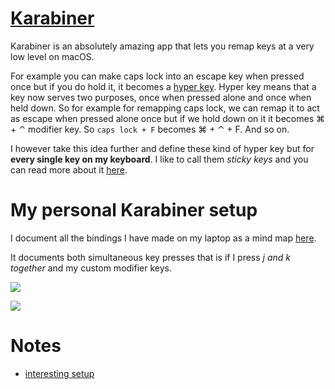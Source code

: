 # [Karabiner](https://github.com/tekezo/Karabiner-Elements)

Karabiner is an absolutely amazing app that lets you remap keys at a very low level on macOS. 

For example you can make caps lock into an escape key when pressed once but if you do hold it, it becomes a [hyper key](http://brettterpstra.com/2017/06/15/a-hyper-key-with-karabiner-elements-full-instructions/). Hyper key means that a key now serves two purposes, once when pressed alone and once when held down. So for example for remapping caps lock, we can remap it to act as escape when pressed alone once but if we hold down on it it becomes ⌘ + ⌃ modifier key. So `caps lock + F` becomes ⌘ + ⌃ + F. And so on.

I however take this idea further and define these kind of hyper key but for __every single key on my keyboard__. I like to call them _sticky keys_ and you can read more about it [here](./sticky-keys.md).

# My personal Karabiner setup

I document all the bindings I have made on my laptop as a mind map [here](https://my.mindnode.com/c7EmmKvaxCyCEuTzcpkGB4MGeLpWdR8nsJK4rjDh).

It documents both simultaneous key presses that is if I press _j and k together_ and my custom modifier keys. 

![](https://i.imgur.com/u12aP4C.png)

![](https://i.imgur.com/FWI0VK4.png)

# Notes

- [interesting setup](https://github.com/dunkarooftop/thought/blob/master/keymaps.org)